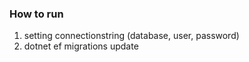 ### How to run

1. setting connectionstring (database, user, password)
2. dotnet ef migrations update

